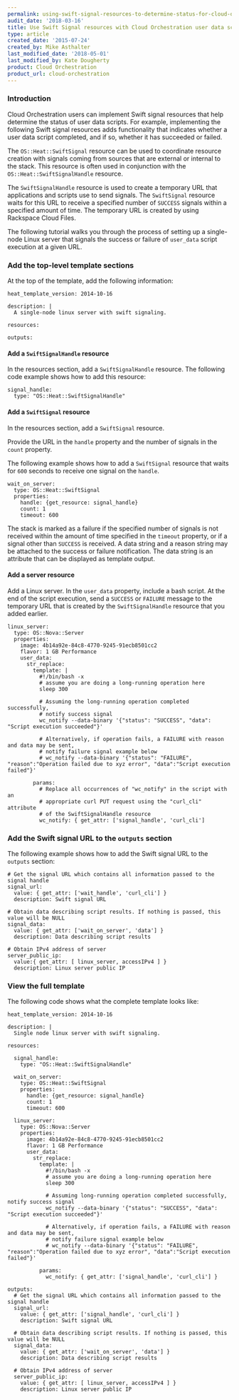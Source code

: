 ```yaml
---
permalink: using-swift-signal-resources-to-determine-status-for-cloud-orchestration-user-data-scripts/
audit_date: '2018-03-16'
title: Use Swift Signal resources with Cloud Orchestration user data scripts
type: article
created_date: '2015-07-24'
created_by: Mike Asthalter
last_modified_date: '2018-05-01'
last_modified_by: Kate Dougherty
product: Cloud Orchestration
product_url: cloud-orchestration
---
```


### Introduction

Cloud Orchestration users can implement Swift signal resources that help
determine the status of user data scripts. For example, implementing the
following Swift signal resources adds functionality that indicates whether a
user data script completed, and if so, whether it has succeeded or failed.

The `OS::Heat::SwiftSignal` resource can be used to coordinate resource
creation with signals coming from sources that are external or internal to the
stack. This resource is often used in conjunction with the
`OS::Heat::SwiftSignalHandle` resource.

The `SwiftSignalHandle` resource is used to create a temporary URL that
applications and scripts use to send signals. The `SwiftSignal` resource
waits for this URL to receive a specified number of `SUCCESS` signals within a
specified amount of time. The temporary URL is created by using Rackspace Cloud
Files.

The following tutorial walks you through the process of setting up a
single-node Linux server that signals the success or failure of `user_data`
script execution at a given URL.

### Add the top-level template sections

At the top of the template, add the following information:

    heat_template_version: 2014-10-16

    description: |
      A single-node linux server with swift signaling.

    resources:

    outputs:

#### Add a `SwiftSignalHandle` resource

In the resources section, add a `SwiftSignalHandle` resource. The following
code example shows how to add this resource:

    signal_handle:
      type: "OS::Heat::SwiftSignalHandle"

#### Add a `SwiftSignal` resource

In the resources section, add a `SwiftSignal` resource.

Provide the URL in the `handle` property and the number of signals in the
`count` property.

The following example shows how to add a `SwiftSignal` resource that waits for
`600` seconds to receive one signal on the `handle`.

    wait_on_server:
      type: OS::Heat::SwiftSignal
      properties:
        handle: {get_resource: signal_handle}
        count: 1
        timeout: 600

The stack is marked as a failure if the specified number of signals is
not received within the amount of time specified in the `timeout` property, or
if a signal other than `SUCCESS` is received. A data string and a reason
string may be attached to the success or failure notification. The data string
is an attribute that can be displayed as template output.

#### Add a server resource

Add a Linux server. In the `user_data` property, include a bash script. At
the end of the script execution, send a `SUCCESS` or `FAILURE` message to the
temporary URL that is created by the `SwiftSignalHandle` resource that you
added earlier.

    linux_server:
      type: OS::Nova::Server
      properties:
        image: 4b14a92e-84c8-4770-9245-91ecb8501cc2
        flavor: 1 GB Performance
        user_data:
          str_replace:
            template: |
              #!/bin/bash -x
              # assume you are doing a long-running operation here
              sleep 300

              # Assuming the long-running operation completed successfully,
              # notify success signal
              wc_notify --data-binary '{"status": "SUCCESS", "data": "Script execution succeeded"}'

              # Alternatively, if operation fails, a FAILURE with reason and data may be sent,
              # notify failure signal example below
              # wc_notify --data-binary '{"status": "FAILURE", "reason":"Operation failed due to xyz error", "data":"Script execution failed"}'

            params:
              # Replace all occurrences of "wc_notify" in the script with an
              # appropriate curl PUT request using the "curl_cli" attribute
              # of the SwiftSignalHandle resource
              wc_notify: { get_attr: ['signal_handle', 'curl_cli']

### Add the Swift signal URL to the `outputs` section

The following example shows how to add the Swift signal URL to the `outputs`
section:

    # Get the signal URL which contains all information passed to the signal handle
    signal_url:
      value: { get_attr: ['wait_handle', 'curl_cli'] }
      description: Swift signal URL

    # Obtain data describing script results. If nothing is passed, this value will be NULL
    signal_data:
      value: { get_attr: ['wait_on_server', 'data'] }
      description: Data describing script results

    # Obtain IPv4 address of server
    server_public_ip:
      value:{ get_attr: [ linux_server, accessIPv4 ] }
      description: Linux server public IP

### View the full template

The following code shows what the complete template looks like:

    heat_template_version: 2014-10-16

    description: |
      Single node linux server with swift signaling.

    resources:

      signal_handle:
        type: "OS::Heat::SwiftSignalHandle"

      wait_on_server:
        type: OS::Heat::SwiftSignal
        properties:
          handle: {get_resource: signal_handle}
          count: 1
          timeout: 600

      linux_server:
        type: OS::Nova::Server
        properties:
          image: 4b14a92e-84c8-4770-9245-91ecb8501cc2
          flavor: 1 GB Performance
          user_data:
            str_replace:
              template: |
                #!/bin/bash -x
                # assume you are doing a long-running operation here
                sleep 300

                # Assuming long-running operation completed successfully, notify success signal
                wc_notify --data-binary '{"status": "SUCCESS", "data": "Script execution succeeded"}'

                # Alternatively, if operation fails, a FAILURE with reason and data may be sent,
                # notify failure signal example below
                # wc_notify --data-binary '{"status": "FAILURE", "reason":"Operation failed due to xyz error", "data":"Script execution failed"}'

              params:
                wc_notify: { get_attr: ['signal_handle', 'curl_cli'] }

    outputs:
      # Get the signal URL which contains all information passed to the signal handle
      signal_url:
        value: { get_attr: ['signal_handle', 'curl_cli'] }
        description: Swift signal URL

      # Obtain data describing script results. If nothing is passed, this value will be NULL
      signal_data:
        value: { get_attr: ['wait_on_server', 'data'] }
        description: Data describing script results

      # Obtain IPv4 address of server
      server_public_ip:
        value: { get_attr: [ linux_server, accessIPv4 ] }
        description: Linux server public IP
